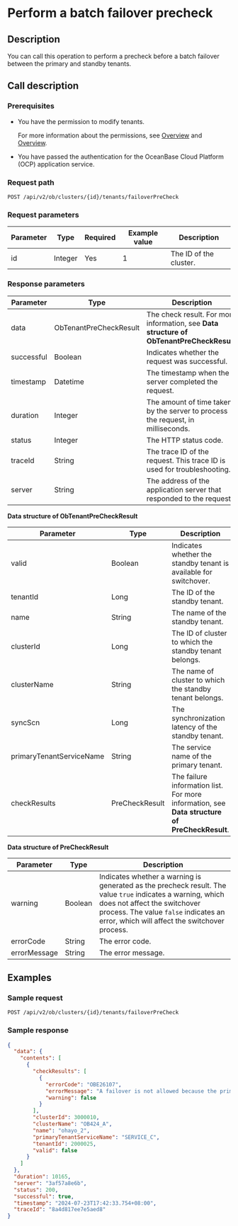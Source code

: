 ﻿# Perform a batch failover precheck

## Description

You can call this operation to perform a precheck before a batch failover between the primary and standby tenants.

## Call description

### Prerequisites

* You have the permission to modify tenants.

    For more information about the permissions, see [Overview](../../../1600.system-management-features/200.manage-users/200.manage-a-role/100.roles-overview.md) and [Overview](../../../1600.system-management-features/200.manage-users/100.manage-a-user/100.users-overview.md).

* You have passed the authentication for the OceanBase Cloud Platform (OCP) application service.

### Request path

`POST /api/v2/ob/clusters/{id}/tenants/failoverPreCheck`

### Request parameters

|  Parameter  |  Type  |  Required  |  Example value  |  Description  |
|---------|---------|---------|---------|----------|
|  id        |  Integer  |  Yes    | 1   | The ID of the cluster. |

### Response parameters

|     Parameter    |    Type  |          Description           |
|----------|----------|----------|
| data | ObTenantPreCheckResult | The check result. For more information, see **Data structure of ObTenantPreCheckResult**. |
| successful | Boolean | Indicates whether the request was successful. |
| timestamp | Datetime | The timestamp when the server completed the request. |
| duration | Integer | The amount of time taken by the server to process the request, in milliseconds. |
| status | Integer | The HTTP status code. |
| traceId | String | The trace ID of the request. This trace ID is used for troubleshooting. |
| server | String | The address of the application server that responded to the request. |

**Data structure of ObTenantPreCheckResult**

|     Parameter    |    Type  |          Description           |
|-----------|----------|----------|
| valid                    | Boolean             | Indicates whether the standby tenant is available for switchover. |
| tenantId    | Long      | The ID of the standby tenant. |
| name                | String  | The name of the standby tenant. |
| clusterId           | Long    | The ID of cluster to which the standby tenant belongs. |
| clusterName         | String  | The name of cluster to which the standby tenant belongs. |
| syncScn                  | Long                | The synchronization latency of the standby tenant. |
| primaryTenantServiceName | String              | The service name of the primary tenant. |
| checkResults             | PreCheckResult      | The failure information list. For more information, see **Data structure of PreCheckResult**. |

**Data structure of PreCheckResult**

|     Parameter    |    Type  |          Description           |
|----------|----------|-----------|
| warning      | Boolean | Indicates whether a warning is generated as the precheck result. The value `true` indicates a warning, which does not affect the switchover process. The value `false` indicates an error, which will affect the switchover process. |
| errorCode    | String  | The error code. |
| errorMessage | String  | The error message. |

## Examples

### Sample request

`POST /api/v2/ob/clusters/{id}/tenants/failoverPreCheck`

### Sample response

```json
{
  "data": {
    "contents": [
      {
        "checkResults": [
          {
            "errorCode": "OBE26107",
            "errorMessage": "A failover is not allowed because the primary tenant can still be connected.",
            "warning": false
          }
        ],
        "clusterId": 3000010,
        "clusterName": "OB424_A",
        "name": "ohayo_2",
        "primaryTenantServiceName": "SERVICE_C",
        "tenantId": 2000025,
        "valid": false
      }
    ]
  },
  "duration": 10165,
  "server": "3af57a8e6b",
  "status": 200,
  "successful": true,
  "timestamp": "2024-07-23T17:42:33.754+08:00",
  "traceId": "8a4d817ee7e5aed8"
}
```
